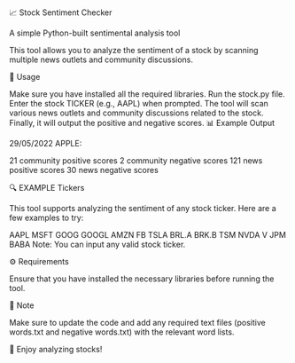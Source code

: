 📈 Stock Sentiment Checker

A simple Python-built sentimental analysis tool

This tool allows you to analyze the sentiment of a stock by scanning multiple news outlets and community discussions.

📅 Usage

Make sure you have installed all the required libraries.
Run the stock.py file.
Enter the stock TICKER (e.g., AAPL) when prompted.
The tool will scan various news outlets and community discussions related to the stock.
Finally, it will output the positive and negative scores.
📊 Example Output

29/05/2022 APPLE:

21 community positive scores
2 community negative scores
121 news positive scores
30 news negative scores


🔍 EXAMPLE Tickers

This tool supports analyzing the sentiment of any stock ticker. Here are a few examples to try:

AAPL
MSFT
GOOG
GOOGL
AMZN
FB
TSLA
BRL.A
BRK.B
TSM
NVDA
V
JPM
BABA
Note: You can input any valid stock ticker.

⚙️ Requirements

Ensure that you have installed the necessary libraries before running the tool.

📝 Note

Make sure to update the code and add any required text files (positive words.txt and negative words.txt) with the relevant word lists.

🌟 Enjoy analyzing stocks!
